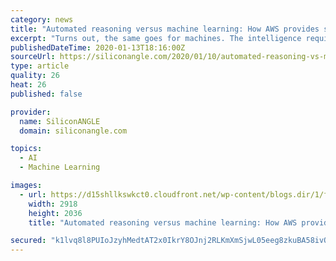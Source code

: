 ```yaml
---
category: news
title: "Automated reasoning versus machine learning: How AWS provides secure access control without data"
excerpt: "Turns out, the same goes for machines. The intelligence required for facial recognition demands a very different learning base than the reasoning applied to security tasks such as access control. So, rather than approaching security from the machine-learning standpoint of ingesting masses of data, Amazon Web Services Inc. is training AI in a ..."
publishedDateTime: 2020-01-13T18:16:00Z
sourceUrl: https://siliconangle.com/2020/01/10/automated-reasoning-vs-machine-learning-how-aws-iam-provides-secure-access-control-without-the-need-for-data-reinvent-womenintech/
type: article
quality: 26
heat: 26
published: false

provider:
  name: SiliconANGLE
  domain: siliconangle.com

topics:
  - AI
  - Machine Learning

images:
  - url: https://d15shllkswkct0.cloudfront.net/wp-content/blogs.dir/1/files/2020/01/Neha-Rungta.jpg
    width: 2918
    height: 2036
    title: "Automated reasoning versus machine learning: How AWS provides secure access control without data"

secured: "k1lvq8l8PUIoJzyhMedtAT2x0IkrY8OJnj2RLKmXmSjwL05eeg8zkuBA58ivO80DDz+CByEM2acYefzRd99GSQfX4oB/UFQOMPXeph4DQj0sM+lgujFLOV8j5d/GqroFZ15CqxZ/0rOmezyD2Fsd7WHnAZ0+pa0e8L+uqciCqCinga8pujZfVqku1EJWOMhLXkQMooq4d2Sb00JvdrTvVwCSXIQJsloU7wa3adjKpaRQmQWi9H5x/EsPpBqa0rQQZOpWZNn6NtrkOZVlv6Ttttejrzxz+C0dZL/UMuvURh/QYLT0ZwoIXEm8qyBqLmjlgCOzu8oihpQhQWr4TmpZrVzneVdlgwpPMdHDZXYvuHsUTFJRO/D3rBRayI8GMtJ5VrDiOGzqCQJ0jRGKLvCJj30/NUi4JpXa3tDDlJz1ifomU6dkHJeJ8FPx/HQ2530GEoZFPSgnkoNnk1dZot5zDw==;rQNl6cGYRKPkYyOfr9OC4g=="
---
```


